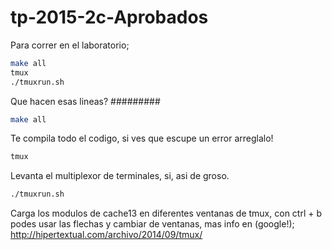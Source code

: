 # tp-2015-2c-Aprobados

Para correr en el laboratorio;


```sh
make all
tmux
./tmuxrun.sh
```

Que hacen esas lineas?
#########

```sh
make all
```
Te compila todo el codigo, si ves que escupe un error arreglalo!



```sh
tmux
```
Levanta el multiplexor de terminales, si, asi de groso.


```sh
./tmuxrun.sh
```
Carga los modulos de cache13 en diferentes ventanas de tmux, con ctrl + b podes
usar las flechas y cambiar de ventanas, mas info en (google!);
http://hipertextual.com/archivo/2014/09/tmux/
